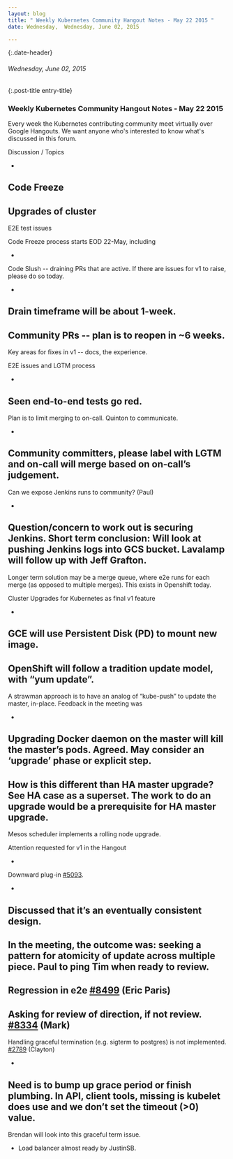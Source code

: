 ```yaml
---
layout: blog
title: " Weekly Kubernetes Community Hangout Notes - May 22 2015 " 
date: Wednesday,  Wednesday, June 02, 2015 

---
```

{:.date-header}
###### Wednesday, June 02, 2015 

{:.post-title entry-title}
### Weekly Kubernetes Community Hangout Notes - May 22 2015 

Every week the Kubernetes contributing community meet virtually over Google Hangouts. We want anyone who's interested to know what's discussed in this forum.  
  
  

Discussion / Topics

- 
Code Freeze 
- 
Upgrades of cluster
- 
E2E test issues

  

Code Freeze process starts EOD 22-May, including

- 
Code Slush -- draining PRs that are active. If there are issues for v1 to raise, please do so today. 

  - 
Drain timeframe will be about 1-week.
- 
Community PRs -- plan is to reopen in ~6 weeks.
- 
Key areas for fixes in v1 -- docs, the experience.

  

E2E issues and LGTM process 

- 
Seen end-to-end tests go red. 
- 
Plan is to limit merging to on-call. Quinton to communicate. 

  - 
Community committers, please label with LGTM and on-call will merge based on on-call’s judgement. 
- 
Can we expose Jenkins runs to community? (Paul)

  - 
Question/concern to work out is securing Jenkins. Short term conclusion: Will look at pushing Jenkins logs into GCS bucket. Lavalamp will follow up with Jeff Grafton. 
  - 
Longer term solution may be a merge queue, where e2e runs for each merge (as opposed to multiple merges). This exists in Openshift today.

  

Cluster Upgrades for Kubernetes as final v1 feature

- 
GCE will use Persistent Disk (PD) to mount new image.
- 
OpenShift will follow a tradition update model, with “yum update”.
- 
A strawman approach is to have an analog of “kube-push” to update the master, in-place. Feedback in the meeting was

  - 
Upgrading Docker daemon on the master will kill the master’s pods. Agreed. May consider an ‘upgrade’ phase or explicit step.
  - 
How is this different than HA master upgrade? See HA case as a superset. The work to do an upgrade would be a prerequisite for HA master upgrade.
- 
Mesos scheduler implements a rolling node upgrade. 

  

Attention requested for v1 in the Hangout

- 
Downward plug-in [#5093](https://github.com/GoogleCloudPlatform/kubernetes/pull/5093). 

  - 
Discussed that it’s an eventually consistent design. 
  - 
In the meeting, the outcome was: seeking a pattern for atomicity of update across multiple piece. Paul to ping Tim when ready to review.
- 
Regression in e2e [#8499](https://github.com/GoogleCloudPlatform/kubernetes/issues/8499) (Eric Paris)
- 
Asking for review of direction, if not review. [#8334](https://github.com/GoogleCloudPlatform/kubernetes/pull/8334) (Mark)
- 
Handling graceful termination (e.g. sigterm to postgres) is not implemented. [#2789](https://github.com/GoogleCloudPlatform/kubernetes/issues/2789) (Clayton)

  - 
Need is to bump up grace period or finish plumbing. In API, client tools, missing is kubelet does use and we don’t set the timeout (\>0) value. 
  - 
Brendan will look into this graceful term issue. 
- Load balancer almost ready by JustinSB. 
